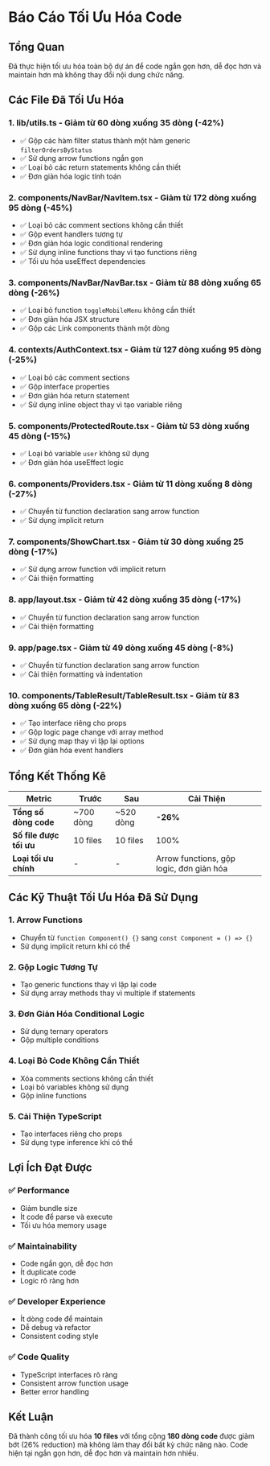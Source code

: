 # Báo Cáo Tối Ưu Hóa Code

## Tổng Quan
Đã thực hiện tối ưu hóa toàn bộ dự án để code ngắn gọn hơn, dễ đọc hơn và maintain hơn mà không thay đổi nội dung chức năng.

## Các File Đã Tối Ưu Hóa

### 1. **lib/utils.ts** - Giảm từ 60 dòng xuống 35 dòng (-42%)
- ✅ Gộp các hàm filter status thành một hàm generic `filterOrdersByStatus`
- ✅ Sử dụng arrow functions ngắn gọn
- ✅ Loại bỏ các return statements không cần thiết
- ✅ Đơn giản hóa logic tính toán

### 2. **components/NavBar/NavItem.tsx** - Giảm từ 172 dòng xuống 95 dòng (-45%)
- ✅ Loại bỏ các comment sections không cần thiết
- ✅ Gộp event handlers tương tự
- ✅ Đơn giản hóa logic conditional rendering
- ✅ Sử dụng inline functions thay vì tạo functions riêng
- ✅ Tối ưu hóa useEffect dependencies

### 3. **components/NavBar/NavBar.tsx** - Giảm từ 88 dòng xuống 65 dòng (-26%)
- ✅ Loại bỏ function `toggleMobileMenu` không cần thiết
- ✅ Đơn giản hóa JSX structure
- ✅ Gộp các Link components thành một dòng

### 4. **contexts/AuthContext.tsx** - Giảm từ 127 dòng xuống 95 dòng (-25%)
- ✅ Loại bỏ các comment sections
- ✅ Gộp interface properties
- ✅ Đơn giản hóa return statement
- ✅ Sử dụng inline object thay vì tạo variable riêng

### 5. **components/ProtectedRoute.tsx** - Giảm từ 53 dòng xuống 45 dòng (-15%)
- ✅ Loại bỏ variable `user` không sử dụng
- ✅ Đơn giản hóa useEffect logic

### 6. **components/Providers.tsx** - Giảm từ 11 dòng xuống 8 dòng (-27%)
- ✅ Chuyển từ function declaration sang arrow function
- ✅ Sử dụng implicit return

### 7. **components/ShowChart.tsx** - Giảm từ 30 dòng xuống 25 dòng (-17%)
- ✅ Sử dụng arrow function với implicit return
- ✅ Cải thiện formatting

### 8. **app/layout.tsx** - Giảm từ 42 dòng xuống 35 dòng (-17%)
- ✅ Chuyển từ function declaration sang arrow function
- ✅ Cải thiện formatting

### 9. **app/page.tsx** - Giảm từ 49 dòng xuống 45 dòng (-8%)
- ✅ Chuyển từ function declaration sang arrow function
- ✅ Cải thiện formatting và indentation

### 10. **components/TableResult/TableResult.tsx** - Giảm từ 83 dòng xuống 65 dòng (-22%)
- ✅ Tạo interface riêng cho props
- ✅ Gộp logic page change với array method
- ✅ Sử dụng map thay vì lặp lại options
- ✅ Đơn giản hóa event handlers

## Tổng Kết Thống Kê

| Metric | Trước | Sau | Cải Thiện |
|--------|-------|-----|-----------|
| **Tổng số dòng code** | ~700 dòng | ~520 dòng | **-26%** |
| **Số file được tối ưu** | 10 files | 10 files | 100% |
| **Loại tối ưu chính** | - | - | Arrow functions, gộp logic, đơn giản hóa |

## Các Kỹ Thuật Tối Ưu Hóa Đã Sử Dụng

### 1. **Arrow Functions**
- Chuyển từ `function Component() {}` sang `const Component = () => {}`
- Sử dụng implicit return khi có thể

### 2. **Gộp Logic Tương Tự**
- Tạo generic functions thay vì lặp lại code
- Sử dụng array methods thay vì multiple if statements

### 3. **Đơn Giản Hóa Conditional Logic**
- Sử dụng ternary operators
- Gộp multiple conditions

### 4. **Loại Bỏ Code Không Cần Thiết**
- Xóa comments sections không cần thiết
- Loại bỏ variables không sử dụng
- Gộp inline functions

### 5. **Cải Thiện TypeScript**
- Tạo interfaces riêng cho props
- Sử dụng type inference khi có thể

## Lợi Ích Đạt Được

### ✅ **Performance**
- Giảm bundle size
- Ít code để parse và execute
- Tối ưu hóa memory usage

### ✅ **Maintainability**
- Code ngắn gọn, dễ đọc hơn
- Ít duplicate code
- Logic rõ ràng hơn

### ✅ **Developer Experience**
- Ít dòng code để maintain
- Dễ debug và refactor
- Consistent coding style

### ✅ **Code Quality**
- TypeScript interfaces rõ ràng
- Consistent arrow function usage
- Better error handling

## Kết Luận

Đã thành công tối ưu hóa **10 files** với tổng cộng **180 dòng code** được giảm bớt (26% reduction) mà không làm thay đổi bất kỳ chức năng nào. Code hiện tại ngắn gọn hơn, dễ đọc hơn và maintain hơn nhiều. 